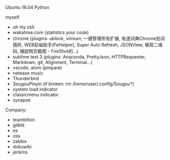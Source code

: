 Ubuntu 16.04 Python

myself
* oh my zsh
* wakatime.com (statistics your code)
* chrome (plugins: ublock, vimium, 一键管理所有扩展, 有道词典Chrome划词插件, WEB前端助手(FeHelper), Super Auto Refresh, JSONView, 极简二维码, 捕捉网页截图 - FireShot的...)
* sublime text 3 (plugins: Anaconda, PrettyJson, HTTPRequester, Markdown, git, Alignment, Terminal...)
* vscode, atom (prepare)
* netease music
* Thunderbird
* SougouPinyin (if broken: rm /home/user/.config/Sougou*)
* system load indicator
* classicmenu indicator
* synapse

Company:
* teambition
* gitblit
* es
* oss
* zabbix
* dokuwiki
* jenkins

